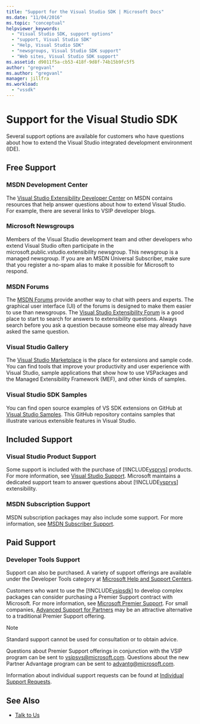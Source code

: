 ```yaml
---
title: "Support for the Visual Studio SDK | Microsoft Docs"
ms.date: "11/04/2016"
ms.topic: "conceptual"
helpviewer_keywords:
  - "Visual Studio SDK, support options"
  - "support, Visual Studio SDK"
  - "Help, Visual Studio SDK"
  - "newsgroups, Visual Studio SDK support"
  - "Web sites, Visual Studio SDK support"
ms.assetid: d9011f5a-cb53-418f-9d8f-74b15b9fc5f5
author: "gregvanl"
ms.author: "gregvanl"
manager: jillfra
ms.workload:
  - "vssdk"
---
```

# Support for the Visual Studio SDK
Several support options are available for customers who have questions about how to extend the Visual Studio integrated development environment (IDE).

## Free Support

### MSDN Development Center
 The [Visual Studio Extensibility Developer Center](http://go.microsoft.com/fwlink/?LinkID=84381) on MSDN contains resources that help answer questions about how to extend Visual Studio. For example, there are several links to VSIP developer blogs.

### Microsoft Newsgroups
 Members of the Visual Studio development team and other developers who extend Visual Studio often participate in the microsoft.public.vstudio.extensibility newsgroup. This newsgroup is a managed newsgroup. If you are an MSDN Universal Subscriber, make sure that you register a no-spam alias to make it possible for Microsoft to respond.

### MSDN Forums
 The [MSDN Forums](http://go.microsoft.com/fwlink/?LinkID=76632) provide another way to chat with peers and experts. The graphical user interface (UI) of the forums is designed to make them easier to use than newsgroups. The [Visual Studio Extensibility Forum](http://go.microsoft.com/fwlink/?LinkID=121964) is a good place to start to search for answers to extensibility questions. Always search before you ask a question because someone else may already have asked the same question.

### Visual Studio Gallery
 The [Visual Studio Marketplace](https://marketplace.visualstudio.com/) is the place for extensions and sample code. You can find tools that improve your productivity and user experience with Visual Studio, sample applications that show how to use VSPackages and the Managed Extensibility Framework (MEF), and other kinds of samples.

### Visual Studio SDK Samples

You can find open source examples of VS SDK extensions on GitHub at [Visual Studio Samples](https://github.com/Microsoft/VSSDK-Extensibility-Samples). This GitHub repository contains samples that illustrate various extensible features in Visual Studio.

## Included Support

### Visual Studio Product Support
 Some support is included with the purchase of [!INCLUDE[vsprvs](../code-quality/includes/vsprvs_md.md)] products. For more information, see [Visual Studio Support](http://msdn.microsoft.com/vstudio/cc136615.aspx). Microsoft maintains a dedicated support team to answer questions about [!INCLUDE[vsprvs](../code-quality/includes/vsprvs_md.md)] extensibility.

### MSDN Subscription Support
 MSDN subscription packages may also include some support. For more information, see [MSDN Subscriber Support](https://msdn.microsoft.com/subscriptions/aa718661.aspx).

## Paid Support

### Developer Tools Support

Support can also be purchased. A variety of support offerings are available under the Developer Tools category at [Microsoft Help and Support Centers](https://support.microsoft.com/supportforbusiness/productselection?fltadd=sps-business-1&sapId=4fd4947b-15ea-ce01-080f-97f2ca3c76e8).

Customers who want to use the [!INCLUDE[vsipsdk](../extensibility/includes/vsipsdk_md.md)] to develop complex packages can consider purchasing a Premier Support contract with Microsoft. For more information, see [Microsoft Premier Support](https://support.microsoft.com/premier). For small companies, [Advanced Support for Partners](https://partner.microsoft.com/support/advanced-cloud-support) may be an attractive alternative to a traditional Premier Support offering.

> [!NOTE]
> Standard support cannot be used for consultation or to obtain advice.

Questions about Premier Support offerings in conjunction with the VSIP program can be sent to [vsipsvs@microsoft.com](mailto:vsipsvs@microsoft.com). Questions about the new Partner Advantage program can be sent to [advantg@microsoft.com](mailto:advantg@microsoft.com).

Information about individual support requests can be found at [Individual Support Requests](http://go.microsoft.com/fwlink/?LinkID=82385).

## See Also

- [Talk to Us](../ide/talk-to-us.md)